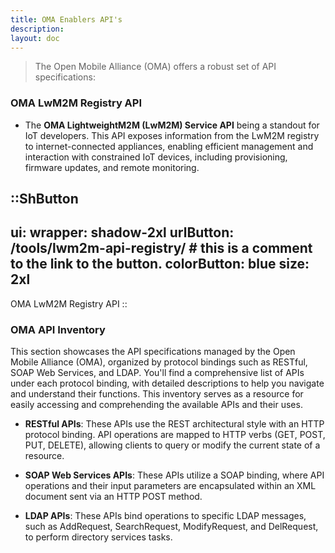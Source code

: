```yaml
---
title: OMA Enablers API's
description:
layout: doc
---
```


> The Open Mobile Alliance (OMA) offers a robust set of API specifications:

### OMA LwM2M Registry API
* The **OMA LightweightM2M (LwM2M) Service API** being a standout for IoT developers. This API exposes information from the LwM2M registry to internet-connected appliances, enabling efficient management and interaction with constrained IoT devices, including provisioning, firmware updates, and remote monitoring. 

::ShButton
---
ui:
    wrapper: shadow-2xl
urlButton: /tools/lwm2m-api-registry/ # this is a comment to the link to the button.
colorButton: blue
size: 2xl 
---

OMA LwM2M Registry API
::


### OMA API Inventory
This section showcases the API specifications managed by the Open Mobile Alliance (OMA), organized by protocol bindings such as RESTful, SOAP Web Services, and LDAP. You'll find a comprehensive list of APIs under each protocol binding, with detailed descriptions to help you navigate and understand their functions. This inventory serves as a resource for easily accessing and comprehending the available APIs and their uses.

* **RESTful APIs**: These APIs use the REST architectural style with an HTTP protocol binding. API operations are mapped to HTTP verbs (GET, POST, PUT, DELETE), allowing clients to query or modify the current state of a resource.

* **SOAP Web Services APIs**: These APIs utilize a SOAP binding, where API operations and their input parameters are encapsulated within an XML document sent via an HTTP POST method.

* **LDAP APIs**: These APIs bind operations to specific LDAP messages, such as AddRequest, SearchRequest, ModifyRequest, and DelRequest, to perform directory services tasks.
